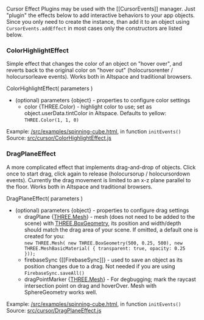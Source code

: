 Cursor Effect Plugins may be used with the [[CursorEvents]] manager.  Just "plugin" the effects below to add interactive behaviors to your app objects.  Since you only need to create the instance, than add it to an object using `CursorEvents.addEffect` in most cases only the constructors are listed below.

### ColorHighlightEffect

Simple effect that changes the color of an object on "hover over", and reverts back to the original color on "hover out" (holocursorenter / holocursorleave events).  Works both in Altspace and traditional browsers.  

ColorHighlightEffect( parameters )
* (optional) parameters {object} - properties to configure color settings
    * color {THREE.Color} - highlight color to use; set as object.userData.tintColor in Altspace.  Defaults to yellow: `THREE.Color(1, 1, 0)` 

Example: [/src/examples/spinning-cube.html](https://github.com/AltspaceVR/AltspaceSDK/blob/master/examples/spinningcube.html), in function `initEvents()`  
Source: [src/cursor/ColorHighlightEffect.js](https://github.com/AltspaceVR/AltspaceSDK/blob/master/src/cursor/ColorHoverEffect.js)

### DragPlaneEffect

A more complicated effect that implements drag-and-drop of objects. Click once to start drag, click again to release (holocursorup / holocursordown events).  Currently the drag movement is limited to an x-z plane parallel to the floor.  Works both in Altspace and traditional browsers.

DragPlaneEffect( parameters )
* (optional) parameters {object} - properties to configure drag settings
    * dragPlane {[THREE.Mesh]} - mesh (does not need to be added to the scene) with [THREE.BoxGeometry], its position and width/depth should match the drag area of your scene.  If omitted, a default one is created for you:  
    `new THREE.Mesh( new THREE.BoxGeometry(500, 0.25, 500),
                     new THREE.MeshBasicMaterial( { transparent: true, opacity: 0.25 }));`
    * firebaseSync {[[FirebaseSync]]} - used to save an object as its position changes due to a drag.  Not needed if you are using `FirebaseSync.saveAll()`
    * dragPointMarker {[THREE.Mesh]} - For degbugging; mark the raycast intersection point on drag and hoverOver. Mesh with SphereGeometry works well.

Example: [/src/examples/spinning-cube.html](https://github.com/AltspaceVR/AltspaceSDK/blob/master/examples/spinningcube.html), in function `initEvents()`  
Source: [src/cursor/DragPlaneEffect.js](https://github.com/AltspaceVR/AltspaceSDK/blob/master/src/cursor/DragPlaneEffect.js)
 

[Repo README]: https://github.com/AltspaceVR/AltspaceSDK
[THREE.Color]: http://threejs.org/docs/#Reference/Math/Color
[THREE.Mesh]: http://threejs.org/docs/#Reference/Objects/Mesh
[THREE.BoxGeometry]: http://threejs.org/docs/#Reference/Extras.Geometries/BoxGeometry
